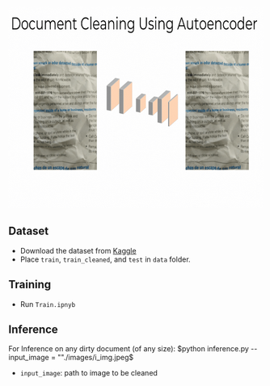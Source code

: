 <img src='images/intro.gif' width='700' height='400'>

## Dataset
- Download the dataset from [Kaggle](https://www.kaggle.com/c/denoising-dirty-documents)
- Place `train`, `train_cleaned`, and `test` in `data` folder.

## Training
- Run `Train.ipnyb`

## Inference
For Inference on any dirty document (of any size):
$python inference.py --input_image = ""./images/i_img.jpeg$
- `input_image`: path to image to be cleaned


